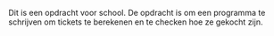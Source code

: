 Dit is een opdracht voor school. De opdracht is om een programma te schrijven om tickets te berekenen en te checken hoe ze gekocht zijn.
